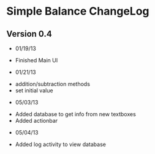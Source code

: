 # Simple Balance ChangeLog
## Version 0.4

* 01/19/13
 - Finished Main UI
* 01/21/13
 - addition/subtraction methods
 - set initial value
* 05/03/13
 - Added database to get info from new textboxes
 - Added actionbar
* 05/04/13
 - Added log activity to view database